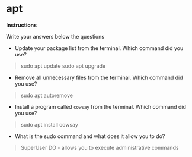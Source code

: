 # apt

**Instructions**

Write your answers below the questions

* Update your package list from the terminal. Which command did you use?
> sudo apt update 
> sudo apt upgrade


* Remove all unnecessary files from the terminal. Which command did you use?
> sudo apt autoremove 


* Install a program called `cowsay` from the terminal. Which command did you use?
> sudo apt install cowsay


* What is the sudo command and what does it allow you to do?
> SuperUser DO - allows you to execute administrative commands
> 
